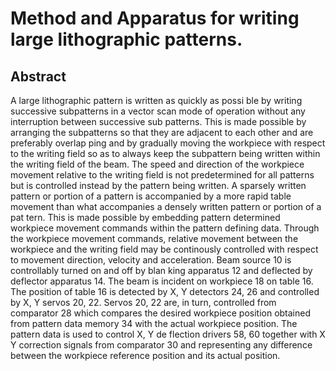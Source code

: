 # Method and Apparatus for writing large lithographic patterns.

## Abstract
A large lithographic pattern is written as quickly as possi ble by writing successive subpatterns in a vector scan mode of operation without any interruption between successive sub patterns. This is made possible by arranging the subpatterns so that they are adjacent to each other and are preferably overlap ping and by gradually moving the workpiece with respect to the writing field so as to always keep the subpattern being written within the writing field of the beam. The speed and direction of the workpiece movement relative to the writing field is not predetermined for all patterns but is controlled instead by the pattern being written. A sparsely written pattern or portion of a pattern is accompanied by a more rapid table movement than what accompanies a densely written pattern or portion of a pat tern. This is made possible by embedding pattern determined workpiece movement commands within the pattern defining data. Through the workpiece movement commands, relative movement between the workpiece and the writing field may be continously controlled with respect to movement direction, velocity and acceleration. Beam source 10 is controllably turned on and off by blan king apparatus 12 and deflected by deflector apparatus 14. The beam is incident on workpiece 18 on table 16. The position of table 16 is detected by X, Y detectors 24, 26 and controlled by X, Y servos 20, 22. Servos 20, 22 are, in turn, controlled from comparator 28 which compares the desired workpiece position obtained from pattern data memory 34 with the actual workpiece position. The pattern data is used to control X, Y de flection drivers 58, 60 together with X Y correction signals from comparator 30 and representing any difference between the workpiece reference position and its actual position.